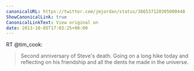 ```yaml
---
canonicalURL: https://twitter.com/jmjordan/status/386537120305000448
ShowCanonicalLink: true
CanonicalLinkText: View original on
date: 2013-10-05T17:03:25+00:00
---
```

RT @tim_cook:
> Second anniversary of Steve's death. Going on a long hike today and reflecting on his friendship and all the dents he made in the universe.
